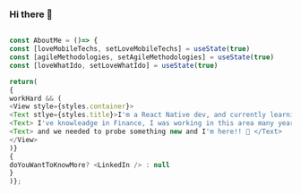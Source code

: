 ### Hi there 👋

<!--
**iviveros-code/iviveros-code** is a ✨ _special_ ✨ repository because its `README.md` (this file) appears on your GitHub profile.

Here are some ideas to get you started:

- 🔭 I’m currently working on ...
- 🌱 I’m currently learning ...
- 👯 I’m looking to collaborate on ...
- 🤔 I’m looking for help with ...
- 💬 Ask me about ...
- 📫 How to reach me: ...
- 😄 Pronouns: ...
- ⚡ Fun fact: ...
-->

```javascript

const AboutMe = ()=> {
const [loveMobileTechs, setLoveMobileTechs] = useState(true)
const [agileMethodologies, setAgileMethodologies] = useState(true)
const [loveWhatIdo, setLoveWhatIdo] = useState(true)

return(
{
workHard && (
<View style={styles.container}>
<Text stlye={styles.title}>I'm a React Native dev, and currently learning about Flutter 🧑🏼‍💻 </Text>
<Text> I've knowleadge in Finance, I was working in this area many years </Text>
<Text> and we needed to probe something new and I'm here!! 💪 </Text>
</View>
)}
{
doYouWantToKnowMore? <LinkedIn /> : null
}
)};
```



